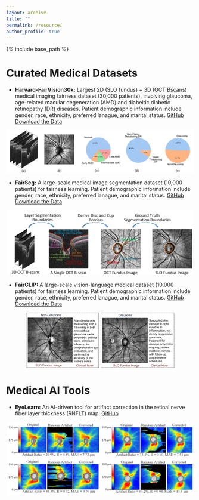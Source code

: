```yaml
---
layout: archive
title: ""
permalink: /resource/ 
author_profile: true
---
```


{% include base_path %}

Curated Medical Datasets
======

- **Harvard-FairVision30k:** Largest 2D (SLO fundus) + 3D (OCT Bscans) medical imaging fairness dataset (30,000 patients), involving glaucoma, age-related macular degeneration (AMD)  and diabeitic diabetic retinopathy (DR) diseases. Patient demographic information include gender, race, ethnicity, preferred lanague, and marital status. [GitHub](https://github.com/Harvard-Ophthalmology-AI-Lab/FairVision/tree/main) [Download the Data](https://drive.google.com/drive/u/1/folders/1sLX2O_0AlrjY6JmdKijiV1zducsOsd0m)

<p align="center">
    <img src="/images/img/project/fairvision.png" width="700">
</p>

- **FairSeg:** A large-scale medical image segmentation dataset (10,000 patients) for fairness learning. Patient demographic information include gender, race, ethnicity, preferred lanague, and marital status. [GitHub](https://github.com/Harvard-Ophthalmology-AI-Lab/FairSeg) [Download the Data](https://drive.google.com/drive/u/1/folders/1tyhEhYHR88gFkVzLkJI4gE1BoOHoHdWZ)

<p align="center">
    <img src="/images/img/project/fairseg.png" width="500">
</p>

- **FairCLIP:** A large-scale vision-language medical dataset (10,000 patients) for fairness learning. Patient demographic information include gender, race, ethnicity, preferred lanague, and marital status. [GitHub](https://github.com/Harvard-Ophthalmology-AI-Lab/FairCLIP) [Download the Data](https://drive.google.com/open?id=1bkeifigwOAfnsLvup9mJOSNeA3WsvA2l&usp=drive_fs)

<p align="center">
    <img src="/images/img/project/fairclip.png" width="400">
</p>

Medical AI Tools
======

- **EyeLearn:** An AI-driven tool for artifact correction in the retinal nerve fiber layer thickness (RNFLT) map. [GitHub](https://github.com/Harvard-Ophthalmology-AI-Lab/EyeLearn)

<p align="center">
    <img src="/images/img/project/eyelearn.png" width="500">
</p>
